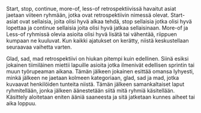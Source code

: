 Start, stop, continue, more-of, less-of retrospektiivissä havaitut asiat jaetaan viiteen ryhmään, jotka ovat retrospektiivin nimessä olevat. Start-asiat ovat sellaisia, joita olisi hyvä alkaa tehdä, stop sellaisia jotka olisi hyvä lopettaa ja continue sellaisia joita olisi hyvä jatkaa sellaisinaan. More-of ja Less-of ryhmissä olevia asioita olisi hyvä lisätä tai vähentää, riippuen kumpaan ne kuuluvat. Kun kaikki ajatukset on kerätty, niistä keskustellaan seuraavaa vaihetta varten.

Glad, sad, mad retrospektiivi on hiukan pitempi kuin edellinen. Siinä esiksi jokainen tiimiläinen miettii lapuille asioita jotka ilmenivät edellisen sprintin tai muun työrupeaman aikana. Tämän jälkeen jokainen esittää omansa lyhyesti, minkä jälkeen ne jaetaan kolmeen kategoriaan, glad, sad ja mad, jotka kuvaavat henkilöiden tunteita niistä. Tämän jälkeen samankaltaiset laput ryhmitellään, jonka jälkeen äänestetään siitä mitä ryhmiä käsitellään. Käsittely aloitetaan eniten ääniä saaneesta ja sitä jatketaan kunnes aiheet tai aika loppuu.
